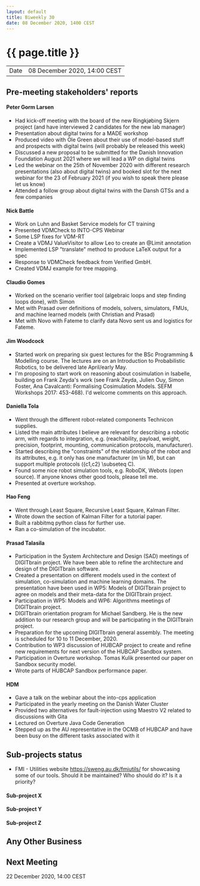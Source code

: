 ```yaml
---
layout: default
title: Biweekly 30
date: 08 December 2020, 1400 CEST
---
```


<script src="https://code.jquery.com/jquery-1.11.1.min.js">
</script>
<script src="/javascripts/edit.js"></script>
<script>setEditButonNm();</script>

# {{ page.title }}

|||
|---|---|
| Date | 08 December 2020, 14:00 CEST |


## Pre-meeting stakeholders' reports

<!-- Please keep in mind that the minutes are publicly available.-->

#### Peter Gorm Larsen
* Had kick-off meeting with the board of the new Ringkjøbing Skjern project (and have interviewed 2 candidates for the new lab manager)
* Presentation about digital twins for a MADE workshop
* Produced video with Ole Green about their use of model-based stuff and prospects with digital twins (will probably be released this week)
* Discussed a new proposal to be submitted for the Danish Innovation Foundation August 2021 where we will lead a WP on digital twins
* Led the webinar on the 25th of November 2020 with different research presentations (also about digital twins) and booked slot for the next webinar for the 23 of February 2021 (if you wish to speak there please let us know)
* Attended a follow group about digital twins with the Dansh GTSs and a few companies

#### Nick Battle
* Work on Luhn and Basket Service models for CT training
* Presented VDMCheck to INTO-CPS Webinar
* Some LSP fixes for VDM-RT
* Create a VDMJ ValueVisitor to allow Leo to create an @Limit annotation
* Implemented LSP "translate" method to produce LaTeX output for a spec
* Response to VDMCheck feedback from Verified GmbH.
* Created VDMJ example for tree mapping.

#### Claudio Gomes
* Worked on the scenario verifier tool (algebraic loops and step finding loops done), with Simon
* Met with Prasad over definitions of models, solvers, simulators, FMUs, and machine learned models (with Christian and Prasad)
* Met with Novo with Fateme to clarify data Novo sent us and logistics for Fateme.

#### Jim Woodcock
* Started work on preparing six guest lectures for the BSc Programming & Modelling course. The lectures are on an Introduction to Probabilistic Robotics, to be delivered late April/early May.
* I'm proposing to start work on reasoning about cosimulation in Isabelle, building on Frank Zeyda's work (see Frank Zeyda, Julien Ouy, Simon Foster, Ana Cavalcanti: Formalising Cosimulation Models. SEFM Workshops 2017: 453-468). I'd welcome comments on this approach.

#### Daniella Tola
* Went through the different robot-related components Technicon supplies.
* Listed the main attributes I believe are relevant for describing a robotic arm, with regards to integration, e.g. (reachability, payload, weight, precision, footprint, mounting, communication protocols, manufacturer). 
* Started describing the "constraints" of the relationship of the robot and its attributes, e.g. it only has one manufacturer (m \in M), but can support multiple protocols ({c1,c2} \subseteq C).
* Found some nice robot simulation tools, e.g. RoboDK, Webots (open source). If anyone knows other good tools, please tell me.
* Presented at overture workshop.
   
#### Hao Feng
* Went through Least Square, Recursive Least Square, Kalman Filter.
* Wrote down the section of Kalman Filter for a tutorial paper. 
* Built a rabbitmq python class for further use.
* Ran a co-simulation of the incubator. 
   
#### Prasad Talasila
* Participation in the System Architecture and Design (SAD) meetings of DIGITbrain project. We have been able to refine the architecture and design of the DIGITbrain software.
* Created a presentation on different models used in the context of simulation, co-simulation and machine learning domains. The presentation have been used in WP5: Models of DIGITbrain project to agree on models and their meta-data for the DIGITbrain project.
* Participation in WP5: Models and WP6: Algorithms meetings of DIGITbrain project.
* DIGITbrain orientation program for Michael Sandberg. He is the new addition to our research group and will be participating in the DIGITbrain project.
* Preparation for the upcoming DIGITbrain general assembly. The meeting is scheduled for 10 to 11 December, 2020.
* Contribution to WP3 discussion of HUBCAP project to create and refine new requirements for next version of the HUBCAP Sandbox system.
* Participation in Overture workshop. Tomas Kulik presented our paper on Sandbox security model.
* Wrote parts of HUBCAP Sandbox performance paper.
   
#### HDM
* Gave a talk on the webinar about the into-cps application
* Participated in the yearly meeting on the Danish Water Cluster
* Provided two alternatives for fault-injection using Maestro V2 related to discussions with Gita
* Lectured on Overture Java Code Generation
* Stepped up as the AU representative in the OCMB of HUBCAP and have been busy on the different tasks associated with it



## Sub-projects status

* FMI - Utilities website https://sweng.au.dk/fmiutils/ for showcasing some of our tools. Should it be maintained? Who should do it? Is it a priority? 

#### Sub-project X

#### Sub-project Y

#### Sub-project Z

##  Any Other Business

Next Meeting
------------

22 December 2020, 14:00 CEST


<div id="edit_page_div"></div>
